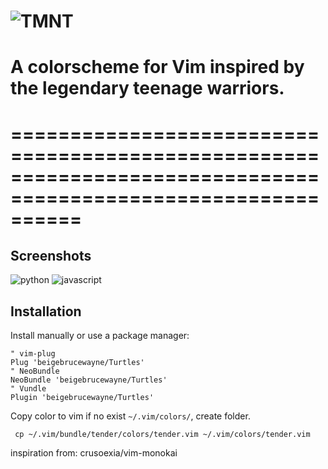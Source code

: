 ![TMNT](http://i.imgur.com/dQ24EoO.png)
==============================================================================================================

# A colorscheme for Vim inspired by the legendary teenage warriors.


==============================================================================================================
==============================================================================================================

## Screenshots
![python](http://i.imgur.com/bFCw1hs.png)
![javascript](http://i.imgur.com/xeu5egX.png)


## Installation

Install manually or use a package manager:

```viml
" vim-plug
Plug 'beigebrucewayne/Turtles'
" NeoBundle
NeoBundle 'beigebrucewayne/Turtles'
" Vundle
Plugin 'beigebrucewayne/Turtles'
```

Copy color to vim if no exist `~/.vim/colors/`, create folder.
```
 cp ~/.vim/bundle/tender/colors/tender.vim ~/.vim/colors/tender.vim
```


inspiration from:
crusoexia/vim-monokai

